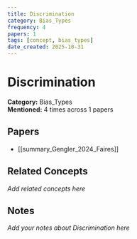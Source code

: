 ```yaml
---
title: Discrimination
category: Bias_Types
frequency: 4
papers: 1
tags: [concept, bias_types]
date_created: 2025-10-31
---
```


# Discrimination

**Category:** Bias_Types  
**Mentioned:** 4 times across 1 papers

## Papers

- [[summary_Gengler_2024_Faires]]

## Related Concepts

*Add related concepts here*

## Notes

*Add your notes about Discrimination here*
